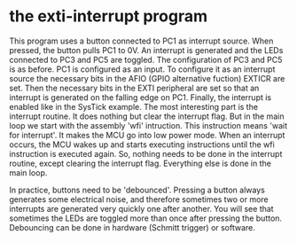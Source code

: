 # the exti-interrupt program

This program uses a button connected to PC1 as interrupt source. When pressed, the button pulls PC1 to 0V. An interrupt is generated and the
LEDs connected to PC3 and PC5 are toggled. The configuration of PC3 and PC5 is as before. PC1 is configured as an input. To configure it as an interrupt source the necessary bits in the AFIO
(GPIO alternative fuction) EXTICR are set. Then the necessary bits in the EXTI peripheral are set so that an interrupt is generated on the falling edge on PC1. Finally, the interrupt is enabled
like in the SysTick example. The most interesting part is the interrupt routine. It does nothing but clear the interrupt flag. But in the main loop we start with the assembly 'wfi' intruction. This instruction means 'wait for
interrupt'. It makes the MCU go into low power mode. When an interrupt occurs, the MCU wakes up and starts executing instructions until the wfi instruction is executed again. So, nothing needs to
be done in the interrupt routine, except clearing the interrupt flag. Everything else is done in the main loop.

In practice, buttons need to be 'debounced'. Pressing a button always generates some electrical noise, and therefore sometimes two or more interrupts are generated very quickly one after another.
You will see that sometimes the LEDs are toggled more than once after pressing the button. Debouncing can be done in hardware (Schmitt trigger) or software.
